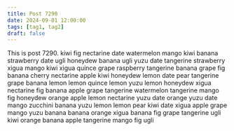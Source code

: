 ```yaml
---
title: Post 7290
date: 2024-09-01 12:00:00
tags: [tag1, tag2]
draft: false
---
```

This is post 7290.
kiwi
fig
nectarine
date
watermelon
mango
kiwi
banana
strawberry
date
ugli
honeydew
banana
ugli
yuzu
date
tangerine
strawberry
xigua
mango
kiwi
xigua
quince
grape
raspberry
tangerine
banana
grape
fig
banana
cherry
nectarine
apple
kiwi
honeydew
lemon
date
pear
tangerine
grape
banana
lemon
lemon
quince
lemon
yuzu
lemon
honeydew
xigua
nectarine
fig
banana
apple
grape
tangerine
watermelon
tangerine
mango
fig
honeydew
orange
apple
lemon
nectarine
yuzu
date
orange
yuzu
date
mango
zucchini
banana
yuzu
lemon
lemon
pear
kiwi
date
xigua
apple
grape
mango
yuzu
banana
banana
orange
xigua
banana
fig
grape
tangerine
ugli
kiwi
orange
banana
apple
tangerine
mango
fig
ugli
